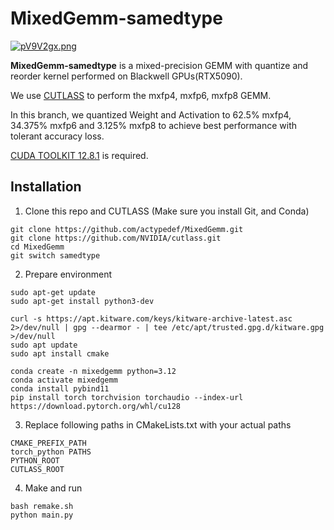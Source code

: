# MixedGemm-samedtype

[![pV9V2gx.png](https://s21.ax1x.com/2025/05/30/pV9V2gx.png)](https://imgse.com/i/pV9V2gx)

**MixedGemm-samedtype** is a mixed-precision GEMM with quantize and reorder kernel performed on Blackwell GPUs(RTX5090).

We use [CUTLASS](https://github.com/NVIDIA/cutlass) to perform the mxfp4, mxfp6, mxfp8 GEMM.

In this branch, we quantized Weight and Activation to 62.5% mxfp4, 34.375% mxfp6 and 3.125% mxfp8 to achieve best performance with tolerant accuracy loss.

[CUDA TOOLKIT 12.8.1](https://developer.nvidia.com/cuda-12-8-1-download-archive?target_os=Linux&target_arch=x86_64&Distribution=Ubuntu&target_version=22.04&target_type=runfile_local) is required.

## Installation

1. Clone this repo and CUTLASS (Make sure you install Git, and Conda)
```
git clone https://github.com/actypedef/MixedGemm.git
git clone https://github.com/NVIDIA/cutlass.git
cd MixedGemm
git switch samedtype
```
2. Prepare environment
```
sudo apt-get update
sudo apt-get install python3-dev

curl -s https://apt.kitware.com/keys/kitware-archive-latest.asc 2>/dev/null | gpg --dearmor - | tee /etc/apt/trusted.gpg.d/kitware.gpg >/dev/null
sudo apt update
sudo apt install cmake

conda create -n mixedgemm python=3.12
conda activate mixedgemm
conda install pybind11
pip install torch torchvision torchaudio --index-url https://download.pytorch.org/whl/cu128
```
3. Replace following paths in CMakeLists.txt with your actual paths
```
CMAKE_PREFIX_PATH
torch_python PATHS
PYTHON_ROOT
CUTLASS_ROOT
```
4. Make and run
```
bash remake.sh
python main.py
```

